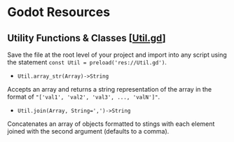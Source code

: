 # Godot Resources

## Utility Functions & Classes [[Util.gd](Util.gd)]

Save the file at the root level of your project and import into any script using the statement `const Util = preload('res://Util.gd')`.

* `Util.array_str(Array)->String` 

Accepts an array and returns a string representation of the array in the format of `"['val1', 'val2', 'val3', ..., 'valN']"`.

* `Util.join(Array, String=',')->String`

Concatenates an array of objects formatted to stings with each element joined with the second argument (defaults to a comma).
 